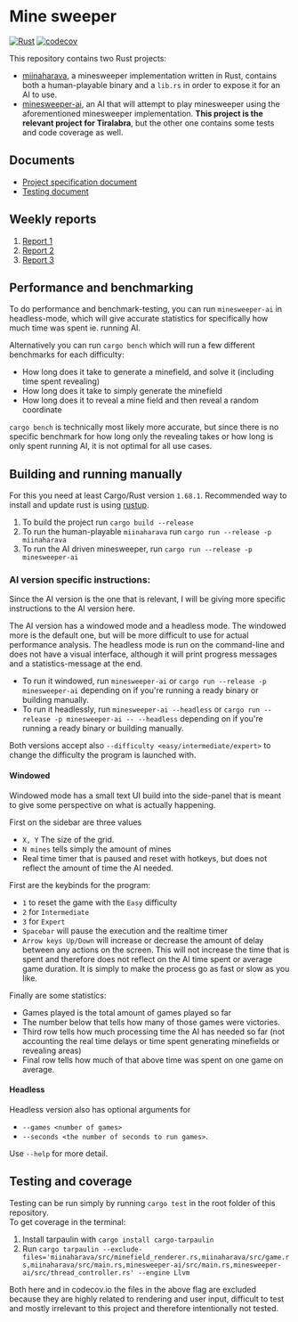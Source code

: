
# Mine sweeper

[![Rust](https://github.com/sofiak-hel/minesweeper/actions/workflows/rust.yml/badge.svg)](https://github.com/sofiak-hel/minesweeper/actions/workflows/rust.yml)
[![codecov](https://codecov.io/gh/sofiak-hel/minesweeper/branch/main/graph/badge.svg?token=LK0NOTUKGI)](https://codecov.io/gh/sofiak-hel/minesweeper)

This repository contains two Rust projects:  
  - [miinaharava](./miinaharava/), a minesweeper implementation written in Rust, contains both a human-playable binary and a `lib.rs` in order to expose it for an AI to use.  
  - [minesweeper-ai](./minesweeper-ai/), an AI that will attempt to play minesweeper using the aforementioned minesweeper implementation. **This project is the relevant project for Tiralabra**, but the other one contains some tests and code coverage as well.

## Documents
- [Project specification document](./documentation/projectspecification.md)
- [Testing document](./documentation/testingdocument.md)

## Weekly reports
1. [Report 1](./weeklyreports/weeklyreport1.md)
2. [Report 2](./weeklyreports/weeklyreport2.md)
2. [Report 3](./weeklyreports/weeklyreport3.md)

## Performance and benchmarking
To do performance and benchmark-testing, you can run `minesweeper-ai` in
headless-mode, which will give accurate statistics for specifically how much
time was spent ie. running AI.

Alternatively you can run `cargo bench` which will run a few different
benchmarks for each difficulty:
- How long does it take to generate a minefield, and solve it (including time
  spent revealing)
- How long does it take to simply generate the minefield
- How long does it to reveal a mine field and then reveal a random coordinate

`cargo bench` is technically most likely more accurate, but since there is no
specific benchmark for how long only the revealing takes or how long is only
spent running AI, it is not optimal for all use cases.

## Building and running manually
For this you need at least Cargo/Rust version `1.68.1`. Recommended way to
install and update rust is using [rustup](https://rustup.rs/).

1. To build the project run `cargo build --release`
2. To run the human-playable `miinaharava` run `cargo run --release -p miinaharava`
3. To run the AI driven minesweeper, run `cargo run --release -p minesweeper-ai`

### AI version specific instructions:
Since the AI version is the one that is relevant, I will be giving more specific
instructions to the AI version here.

The AI version has a windowed mode and a headless mode. The windowed more is the
default one, but will be more difficult to use for actual performance analysis.
The headless mode is run on the command-line and does not have a visual
interface, although it will print progress messages and a statistics-message at
the end.

- To run it windowed, run `minesweeper-ai` or `cargo run --release -p
minesweeper-ai` depending on if you're running a ready binary or building manually.
- To run it headlessly, run `minesweeper-ai --headless` or `cargo run --release -p
minesweeper-ai -- --headless` depending on if you're running a ready binary or building manually.

Both versions accept also `--difficulty <easy/intermediate/expert>` to change
the difficulty the program is launched with.

#### Windowed
Windowed mode has a small text UI build into the side-panel that is meant to
give some perspective on what is actually happening.

First on the sidebar are three values
- `X, Y` The size of the grid.
- `N mines` tells simply the amount of mines
- Real time timer that is paused and reset with hotkeys, but does not reflect
  the amount of time the AI needed.

First are the keybinds for the program:
- `1` to reset the game with the `Easy` difficulty
- `2` for `Intermediate`
- `3` for `Expert`
- `Spacebar` will pause the execution and the realtime timer
- `Arrow keys Up/Down` will increase or decrease the amount of delay between any
  actions on the screen. This will not increase the time that is spent and
  therefore does not reflect on the AI time spent or average game duration. It
  is simply to make the process go as fast or slow as you like.

Finally are some statistics:
- Games played is the total amount of games played so far
- The number below that tells how many of those games were victories.
- Third row tells how much processing time the AI has needed so far (not
  accounting the real time delays or time spent generating minefields or
  revealing areas)
- Final row tells how much of that above time was spent on one game on average.

#### Headless

Headless version also has optional arguments for
- `--games <number of games>` 
- `--seconds <the number of seconds to run games>`.

Use `--help` for more detail.

## Testing and coverage
Testing can be run simply by running `cargo test` in the root folder of this
repository.  
To get coverage in the terminal:
1. Install tarpaulin with `cargo install cargo-tarpaulin`
2. Run `cargo tarpaulin --exclude-files='miinaharava/src/minefield_renderer.rs,miinaharava/src/game.rs,miinaharava/src/main.rs,minesweeper-ai/src/main.rs,minesweeper-ai/src/thread_controller.rs' --engine Llvm`

Both here and in codecov.io the files in the above flag are excluded because
they are highly related to rendering and user input, difficult to test and
mostly irrelevant to this project and therefore intentionally not tested.